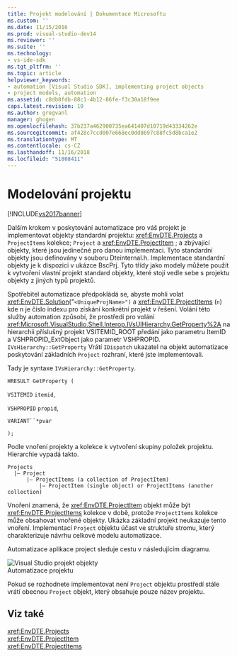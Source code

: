 ```yaml
---
title: Projekt modelování | Dokumentace Microsoftu
ms.custom: ''
ms.date: 11/15/2016
ms.prod: visual-studio-dev14
ms.reviewer: ''
ms.suite: ''
ms.technology:
- vs-ide-sdk
ms.tgt_pltfrm: ''
ms.topic: article
helpviewer_keywords:
- automation [Visual Studio SDK], implementing project objects
- project models, automation
ms.assetid: c8db8fdb-88c1-4b12-86fe-f3c30a18f9ee
caps.latest.revision: 10
ms.author: gregvanl
manager: ghogen
ms.openlocfilehash: 37b237a462900735ea641407d10719d43334262e
ms.sourcegitcommit: af428c7ccd007e668ec0dd8697c88fc5d8bca1e2
ms.translationtype: MT
ms.contentlocale: cs-CZ
ms.lasthandoff: 11/16/2018
ms.locfileid: "51808411"
---
```

# <a name="project-modeling"></a>Modelování projektu
[!INCLUDE[vs2017banner](../../includes/vs2017banner.md)]

Dalším krokem v poskytování automatizace pro váš projekt je implementovat objekty standardní projektu: <xref:EnvDTE.Projects> a `ProjectItems` kolekce; `Project` a <xref:EnvDTE.ProjectItem> ; a zbývající objekty, které jsou jedinečné pro danou implementaci. Tyto standardní objekty jsou definovány v souboru Dteinternal.h. Implementace standardní objekty je k dispozici v ukázce BscPrj. Tyto třídy jako modely můžete použít k vytvoření vlastní projekt standard objekty, které stojí vedle sebe s projektu objekty z jiných typů projektů.  
  
 Spotřebitel automatizace předpokládá se, abyste mohli volat <xref:EnvDTE.Solution>("`<UniqueProjName>")` a <xref:EnvDTE.ProjectItems> (`n`) kde n je číslo indexu pro získání konkrétní projekt v řešení. Volání této služby automation způsobí, že prostředí pro volání <xref:Microsoft.VisualStudio.Shell.Interop.IVsUIHierarchy.GetProperty%2A> na hierarchii příslušný projekt VSITEMID_ROOT předání jako parametru ItemID a VSHPROPID_ExtObject jako parametr VSHPROPID. `IVsHierarchy::GetProperty` Vrátí `IDispatch` ukazatel na objekt automatizace poskytování základních `Project` rozhraní, které jste implementovali.  
  
 Tady je syntaxe `IVsHierarchy::GetProperty`.  
  
 `HRESULT GetProperty (`  
  
 `VSITEMID` `itemid`,  
  
 `VSHPROPID` `propid`,  
  
 `VARIANT``*pvar`  
  
 `);`  
  
 Podle vnoření projekty a kolekce k vytvoření skupiny položek projektu. Hierarchie vypadá takto.  
  
```  
Projects  
  |– Project  
      |– ProjectItems (a collection of ProjectItem)  
          |– ProjectItem (single object) or ProjectItems (another collection)  
```  
  
 Vnoření znamená, že <xref:EnvDTE.ProjectItem> objekt může být <xref:EnvDTE.ProjectItems> kolekce v době, protože `ProjectItems` kolekce může obsahovat vnořené objekty. Ukázka základní projekt neukazuje tento vnoření. Implementací `Project` objektu účast ve struktuře stromu, který charakterizuje návrhu celkové modelu automatizace.  
  
 Automatizace aplikace project sleduje cestu v následujícím diagramu.  
  
 ![Visual Studio projekt objekty](../../extensibility/internals/media/projectobjects.gif "ProjectObjects")  
Automatizace projektu  
  
 Pokud se rozhodnete implementovat není `Project` objektu prostředí stále vrátí obecnou `Project` objekt, který obsahuje pouze název projektu.  
  
## <a name="see-also"></a>Viz také  
 <xref:EnvDTE.Projects>   
 <xref:EnvDTE.ProjectItem>   
 <xref:EnvDTE.ProjectItems>

